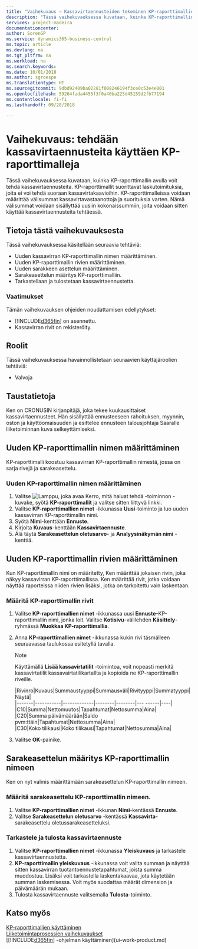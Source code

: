 ```yaml
---
title: "Vaihekuvaus – Kassavirtaennusteiden tekeminen KP-raporttimallien avulla | Microsoft Docs"
description: "Tässä vaihekuvauksessa kuvataan, kuinka KP-raporttimallin avulla voit tehdä kassavirtaennusteita. KP-raporttimallit suorittavat laskutoimituksia, joita ei voi tehdä suoraan kassavirtakaavioihin. KP-raporttimalleissa voidaan määrittää välisummat kassavirtavastaanottoja ja suorituksia varten. Nämä välisummat voidaan sisällyttää uusiin kokonaissummiin, joita voidaan sitten käyttää kassavirtaennusteita tehtäessä."
services: project-madeira
documentationcenter: 
author: SorenGP
ms.service: dynamics365-business-central
ms.topic: article
ms.devlang: na
ms.tgt_pltfrm: na
ms.workload: na
ms.search.keywords: 
ms.date: 10/01/2018
ms.author: sgroespe
ms.translationtype: HT
ms.sourcegitcommit: 9dbd92409ba02281f008246194f3ce0c53e4e001
ms.openlocfilehash: 59264fada4455f3f0a40ba225d45159d2fb77194
ms.contentlocale: fi-fi
ms.lasthandoff: 09/28/2018

---
```

# <a name="walkthrough-making-cash-flow-forecasts-by-using-account-schedules"></a>Vaihekuvaus: tehdään kassavirtaennusteita käyttäen KP-raporttimalleja
Tässä vaihekuvauksessa kuvataan, kuinka KP-raporttimallin avulla voit tehdä kassavirtaennusteita. KP-raporttimallit suorittavat laskutoimituksia, joita ei voi tehdä suoraan kassavirtakaavioihin. KP-raporttimalleissa voidaan määrittää välisummat kassavirtavastaanottoja ja suorituksia varten. Nämä välisummat voidaan sisällyttää uusiin kokonaissummiin, joita voidaan sitten käyttää kassavirtaennusteita tehtäessä.  

## <a name="about-this-walkthrough"></a>Tietoja tästä vaihekuvauksesta  
Tässä vaihekuvauksessa käsitellään seuraavia tehtäviä:  

- Uuden kassavirran KP-raporttimallin nimen määrittäminen.  
- Uuden KP-raporttimallin rivien määrittäminen.  
- Uuden sarakkeen asettelun määrittäminen.  
- Sarakeasettelun määritys KP-raporttimalliin.  
- Tarkastellaan ja tulostetaan kassavirtaennustetta.  

### <a name="prerequisites"></a>Vaatimukset  
Tämän vaihekuvauksen ohjeiden noudattamisen edellytykset:  

- [!INCLUDE[d365fin](includes/d365fin_md.md)] on asennettu.  
- Kassavirran rivit on rekisteröity.  

## <a name="roles"></a>Roolit  
Tässä vaihekuvauksessa havainnollistetaan seuraavien käyttäjäroolien tehtäviä:  

- Valvoja  

## <a name="story"></a>Taustatietoja  
Ken on CRONUSIN kirjanpitäjä, joka tekee kuukausittaiset kassavirtaennusteet. Hän sisällyttää ennusteeseen rahoituksen, myynnin, oston ja käyttöomaisuuden ja esittelee ennusteen talousjohtaja Saaralle liiketoiminnan kuva selkeyttämiseksi.  

## <a name="setting-up-a-new-account-schedule-name"></a>Uuden KP-raporttimallin nimen määrittäminen  
KP-raporttimalli koostuu kassavirran KP-raporttimallin nimestä, jossa on sarja rivejä ja sarakeasettelu.  

### <a name="to-set-up-a-new-account-schedule-name"></a>Uuden KP-raporttimallin nimen määrittäminen  

1.  Valitse ![Lamppu, joka avaa Kerro, mitä haluat tehdä -toiminnon](media/ui-search/search_small.png "Kerro, mitä haluat tehdä") -kuvake, syötä **KP-raporttimallit** ja valitse sitten liittyvä linkki.  
2.  Valitse **KP-raporttimallien nimet** -ikkunassa **Uusi**-toiminto ja luo uuden kassavirran KP-raporttimallin nimi.  
3.  Syötä **Nimi**-kenttään **Ennuste**.  
4.  Kirjoita **Kuvaus**-kenttään **Kassavirtaennuste**.  
5.  Älä täytä **Sarakeasettelun oletusarvo**- ja **Analyysinäkymän nimi** -kenttiä.  

## <a name="setting-up-account-schedule-lines"></a>Uuden KP-raporttimallin rivien määrittäminen  
Kun KP-raporttimallin nimi on määritetty, Ken määrittää jokaisen rivin, joka näkyy kassavirran KP-raporttimallissa. Ken määrittää rivit, jotka voidaan näyttää raporteissa niiden rivien lisäksi, jotka on tarkoitettu vain laskentaan.  

### <a name="to-set-up-account-schedule-lines"></a>Määritä KP-raporttimallin rivit  

1.  Valitse **KP-raporttimallien nimet** -ikkunassa uusi **Ennuste**-KP-raporttimallin nimi, jonka loit. Valitse **Kotisivu**-välilehden **Käsittely**-ryhmässä **Muokkaa KP-raporttimallia**.  
2.  Anna **KP-raporttimallien nimet** -ikkunassa kukin rivi täsmälleen seuraavassa taulukossa esitetyllä tavalla.  

    > [!NOTE]  
    >  Käyttämällä **Lisää kassavirtatilit** -toimintoa, voit nopeasti merkitä kassavirtatilit kassavairtatilikartallta ja kopioida ne KP-raporttimallin riveille.  

    |Rivinro|Kuvaus|Summaustyyppi|Summausväli|Rivityyppi|Summatyyppi|Näytä|  
    |-------|-----------|-------------|--------|--------|---  ------|----| |C10|Summa|Nettomuutos|Tapahtumat|Nettosumma|Aina|  
    |C20|Summa päivämäärään|Saldo pvm:ttäin|Tapahtumat|Nettosumma|Aina|  
    |C30|Koko tilikausi|Koko tilikausi|Tapahtumat|Nettosumma|Aina|  

4.  Valitse **OK**-painike.  

## <a name="assigning-the-column-layout-to-the-account-schedule-name"></a>Sarakeasettelun määritys KP-raporttimallin nimeen  
Ken on nyt valmis määrittämään sarakeasettelun KP-raporttimallin nimeen.  

### <a name="to-assign-the-column-layout-to-the-account-schedule-name"></a>Määritä sarakeasettelu KP-raporttimallin nimeen.  

1.  Valitse **KP-raporttimallien nimet** -ikkunan **Nimi**-kentässä **Ennuste**.  
2.  Valitse **Sarakeasettelun oletusarvo** -kentässä **Kassavirta**-sarakeasettelu oletussarakeasetteluksi.  

### <a name="to-view-and-print-the-cash-flow-forecast"></a>Tarkastele ja tulosta kassavirtaennuste  
1.  Valitse **KP-raporttimallien nimet** -ikkunassa **Yleiskuvaus** ja tarkastele kassavirtaennustetta.  
2.  **KP-raporttimallin yleiskuvaus** -ikkunassa voit valita summan ja näyttää sitten kassavirran tuotantoennustetapahtumat, joista summa muodostuu. Lisäksi voit tarkastella laskentakaavaa, jota käytetään summan laskemisessa. Voit myös suodattaa määrät dimension ja päivämäärän mukaan.  
3.  Tulosta kassavirtaennuste valitsemalla **Tulosta**-toiminto.  

## <a name="see-also"></a>Katso myös  
 [KP-raporttimallien käyttäminen](bi-how-work-account-schedule.md)   
 [Liiketoimintaprosessien vaihekuvaukset](walkthrough-business-process-walkthroughs.md)  
 [[!INCLUDE[d365fin](includes/d365fin_md.md)] -ohjelman käyttäminen](ui-work-product.md)

